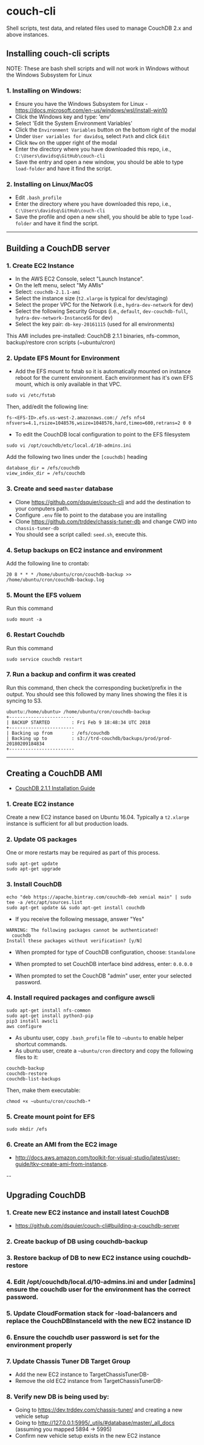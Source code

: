 # couch-cli

Shell scripts, test data, and related files used to manage CouchDB 2.x and above instances.

## Installing couch-cli scripts

NOTE: These are bash shell scripts and will not work in Windows without the Windows Subsystem for Linux

### 1. Installing on Windows:

- Ensure you have the Windows Subsystem for Linux - https://docs.microsoft.com/en-us/windows/wsl/install-win10
- Click the Windows key and type: 'env'
- Select 'Edit the System Environment Variables'
- Click the `Environment Variables` button on the bottom right of the modal
- Under `User variables for davidsq`, select `Path` and click `Edit`
- Click `New` on the upper right of the modal
- Enter the directory where you have downloaded this repo, i.e., `C:\Users\davidsq\GitHub\couch-cli`
- Save the entry and open a new window, you should be able to type `load-folder` and have it find the script.

### 2. Installing on Linux/MacOS

- Edit `.bash_profile`
- Enter the directory where you have downloaded this repo, i.e., `C:\Users\davidsq\GitHub\couch-cli`
- Save the profile and open a new shell, you should be able to type `load-folder` and have it find the script.

---
## Building a CouchDB server

### 1. Create EC2 Instance

- In the AWS EC2 Console, select "Launch Instance".
- On the left menu, select "My AMIs"
- Select: `couchdb-2.1.1-ami`
- Select the instance size (`t2.xlarge` is typical for dev/staging)
- Select the proper VPC for the Network (i.e., `hydra-dev-network` for dev)
- Select the following Security Groups (i.e., `default`, `dev-couchdb-full`, `hydra-dev-network-InstanceSG` for dev)
- Select the key pair: `db-key-20161115` (used for all environments)

This AMI includes pre-installed: CouchDB 2.1.1 binaries, nfs-common, backup/restore cron scripts (~ubuntu/cron)

### 2. Update EFS Mount for Environment

- Add the EFS mount to fstab so it is automatically mounted on instance reboot for the current environment. Each environment has it's own EFS mount, which is only available in that VPC.

```
sudo vi /etc/fstab
```

Then, add/edit the following line:

```
fs-<EFS-ID>.efs.us-west-2.amazonaws.com:/ /efs nfs4 nfsvers=4.1,rsize=1048576,wsize=1048576,hard,timeo=600,retrans=2 0 0
```

- To edit the CouchDB local configuration to point to the EFS filesystem

```
sudo vi /opt/couchdb/etc/local.d/10-admins.ini
```

Add the following two lines under the `[couchdb]` heading

```
database_dir = /efs/couchdb
view_index_dir = /efs/couchdb
```

### 3. Create and seed `master` database

- Clone https://github.com/dsquier/couch-cli and add the destination to your computers path.
- Configure `.env` file to point to the database you are installing
- Clone https://github.com/trddev/chassis-tuner-db and change CWD into `chassis-tuner-db`
- You should see a script called: `seed.sh`, execute this.

### 4. Setup backups on EC2 instance and environment

Add the following line to crontab:

```
20 8 * * * /home/ubuntu/cron/couchdb-backup >> /home/ubuntu/cron/couchdb-backup.log
```

### 5. Mount the EFS voluem

Run this command
```
sudo mount -a
```

### 6. Restart Couchdb

Run this command
```
sudo service couchdb restart
```

### 7. Run a backup and confirm it was created

Run this command, then check the corresponding bucket/prefix in the output. You should see this followed by many lines showing the files it is syncing to S3.

```
ubuntu:/home/ubuntu> /home/ubuntu/cron/couchdb-backup 
+------------------------
| BACKUP STARTED        : Fri Feb 9 18:48:34 UTC 2018
+------------------------
| Backing up from       : /efs/couchdb
| Backing up to         : s3://trd-couchdb/backups/prod/prod-20180209184834
+------------------------
```

---
## Creating a CouchDB AMI

* [CouchDB 2.1.1 Installation Guide](http://docs.couchdb.org/en/2.1.1/install/unix.html)

### 1. Create EC2 instance

Create a new EC2 instance based on Ubuntu 16.04. Typically a `t2.xlarge` instance is sufficient for all but production loads.

### 2. Update OS packages

One or more restarts may be required as part of this process.

```
sudo apt-get update
sudo apt-get upgrade
```

### 3. Install CouchDB

```
echo "deb https://apache.bintray.com/couchdb-deb xenial main" | sudo tee -a /etc/apt/sources.list
sudo apt-get update && sudo apt-get install couchdb
```

- If you receive the following message, answer "Yes"

```
WARNING: The following packages cannot be authenticated!
  couchdb
Install these packages without verification? [y/N]
```

- When prompted for type of CouchDB configuration, choose: `Standalone`

- When prompted to set CouchDB interface bind address, enter: `0.0.0.0`

- When prompted to set the CouchDB "admin" user, enter your selected password.

### 4. Install required packages and configure awscli

```
sudo apt-get install nfs-common
sudo apt-get install python3-pip
pip3 install awscli
aws configure
```

- As ubuntu user, copy `.bash_profile` file to `~ubuntu` to enable helper shortcut commands.
- As ubuntu user, create a `~ubuntu/cron` directory and copy the following files to it:

```
couchdb-backup
couchdb-restore
couchdb-list-backups
```

Then, make them executable:

```
chmod +x ~ubuntu/cron/couchdb-*
```

### 5. Create mount point for EFS

```
sudo mkdir /efs
```

### 6. Create an AMI from the EC2 image

- http://docs.aws.amazon.com/toolkit-for-visual-studio/latest/user-guide/tkv-create-ami-from-instance.

--
## Upgrading CouchDB

### 1. Create new EC2 instance and install latest CouchDB

- https://github.com/dsquier/couch-cli#building-a-couchdb-server

### 2. Create backup of DB using couchdb-backup

### 3. Restore backup of DB to new EC2 instance using couchdb-restore

### 4. Edit /opt/couchdb/local.d/10-admins.ini and under [admins] ensure the couchdb user for the environment has the correct password.

### 5. Update CloudFormation stack for <env>-load-balancers and replace the CouchDBInstanceId with the new EC2 instance ID

### 6. Ensure the couchdb user password is set for the environment properly

### 7. Update Chassis Tuner DB Target Group
- Add the new EC2 instance to TargetChassisTunerDB-<env>
- Remove the old EC2 instance from TargetChassisTunerDB-<env>

### 8. Verify new DB is being used by:
- Going to https://dev.trddev.com/chassis-tuner/ and creating a new vehicle setup
- Going to http://127.0.0.1:5995/_utils/#database/master/_all_docs (assuming you mapped 5894 -> 5995)
- Confirm new vehicle setup exists in the new EC2 instance

